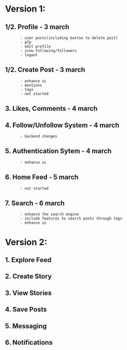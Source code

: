 # Version 1:
   ## 1/2. Profile - 3 march
           - user posts(including button to delete post)
           - pfp
           - edit profile
           - view following/followers
           - logout
   ## 1/2. Create Post - 3 march
           - enhance ui
           - mentions
           - tags
           - not started
   ## 3. Likes, Comments - 4 march
   ## 4. Follow/Unfollow System - 4 march
           - backend changes
   ## 5. Authentication Sytem - 4 march
           - enhance ui
   ## 6. Home Feed - 5 march
           - not started

   ## 7. Search - 6 march
           - enhance the search engine
           - include features to search posts through tags
           - enhance ui

# Version 2:
   ## 1. Explore Feed
   ## 2. Create Story
   ## 3. View Stories
   ## 4. Save Posts
   ## 5. Messaging
   ## 6. Notifications

